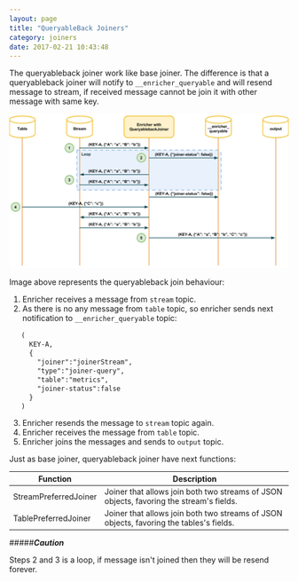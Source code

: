 ```yaml
---
layout: page
title: "QueryableBack Joiners"
category: joiners
date: 2017-02-21 10:43:48
---
```


The queryableback joiner work like base joiner. The difference is that a queryableback joiner will notify to `__enricher_queryable` and will resend message to stream, if received message cannot be join it with other message with same key.

![](../_images/queryableback_preferred_concept.png)

Image above represents the queryableback join behaviour:
 
1. Enricher receives a message from `stream` topic. 
2. As there is no any message from `table` topic, so enricher sends next notification to `__enricher_queryable` topic:

  ```
     (
       KEY-A,	
       {
         "joiner":"joinerStream",
         "type":"joiner-query",
         "table":"metrics",
         "joiner-status":false
       }
     )
  ```
3. Enricher resends the message to `stream` topic again.
4. Enricher receives the message from `table` topic.
5. Enricher joins the messages and sends to `output` topic.

Just as base joiner, queryableback joiner have next functions:

|Function|Description|
|--------|-----------|
|StreamPreferredJoiner| Joiner that allows join both two streams of JSON objects, favoring the stream's fields.|
|TablePreferredJoiner| Joiner that allows join both two streams of JSON objects, favoring the tables's fields.|

#####**_Caution_**

Steps 2 and 3 is a loop, if message isn't joined then they will be resend forever.
